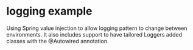# logging example
Using Spring value injection to allow logging pattern to change between environments.
It also includes support to have tailored Loggers added classes with the @Autowired
annotation.
